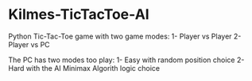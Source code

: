 # Kilmes-TicTacToe-AI

Python Tic-Tac-Toe game with two game modes:
1- Player vs Player
2- Player vs PC

The PC has two modes too play:
1- Easy with random position choice
2- Hard with the AI Minimax Algorith logic choice
